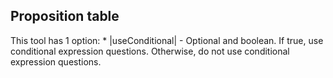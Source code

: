 ## Proposition table

This tool has 1 option:
    * |useConditional| - Optional and boolean. If true, use conditional expression questions.
    Otherwise, do not use conditional expression questions.